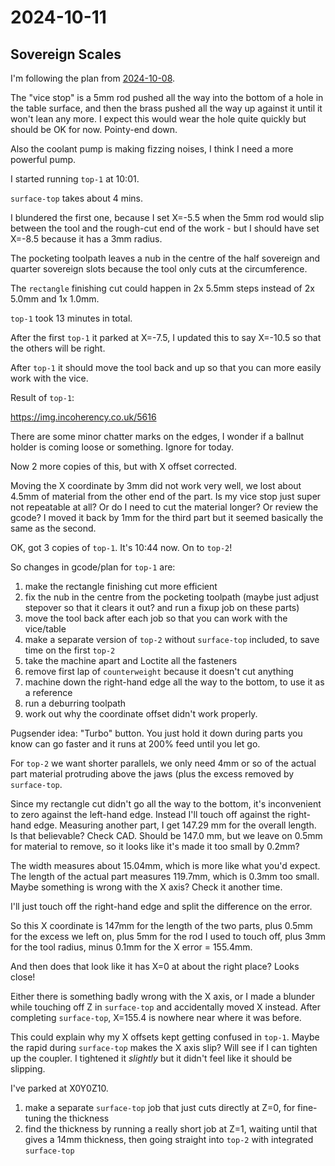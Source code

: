 # 2024-10-11

## Sovereign Scales

I'm following the plan from [2024-10-08](20241008.md).

The "vice stop" is a 5mm rod pushed all the way into the bottom of a hole
in the table surface, and then the brass pushed all the way up against it until
it won't lean any more. I expect this would wear the hole quite quickly but should
be OK for now. Pointy-end down.

Also the coolant pump is making fizzing noises, I think I need a more powerful pump.

I started running `top-1` at 10:01.

`surface-top` takes about 4 mins.

I blundered the first one, because I set X=-5.5 when the 5mm rod would slip between the tool
and the rough-cut end of the work - but I should have set X=-8.5 because it has a 3mm radius.

The pocketing toolpath leaves a nub in the centre of the half sovereign and quarter sovereign slots because the tool only
cuts at the circumference.

The `rectangle` finishing cut could happen in 2x 5.5mm steps instead of 2x 5.0mm and 1x 1.0mm.

`top-1` took 13 minutes in total.

After the first `top-1` it parked at X=-7.5, I updated this to say X=-10.5 so that the others will
be right.

After `top-1` it should move the tool back and up so that you can more easily work with the vice.

Result of `top-1`:

https://img.incoherency.co.uk/5616

There are some minor chatter marks on the edges, I wonder if a ballnut holder is coming loose or something. Ignore for today.

Now 2 more copies of this, but with X offset corrected.

Moving the X coordinate by 3mm did not work very well, we lost about 4.5mm of material from the other end of
the part. Is my vice stop just super not repeatable at all? Or do I need to cut the material longer? Or review
the gcode? I moved it back by 1mm for the third part but it seemed basically the same as the second.

OK, got 3 copies of `top-1`. It's 10:44 now. On to `top-2`!

So changes in gcode/plan for `top-1` are:

1. make the rectangle finishing cut more efficient
2. fix the nub in the centre from the pocketing toolpath (maybe just adjust stepover so that it clears it out? and run a fixup job on these parts)
3. move the tool back after each job so that you can work with the vice/table
4. make a separate version of `top-2` without `surface-top` included, to save time on the first `top-2`
5. take the machine apart and Loctite all the fasteners
6. remove first lap of `counterweight` because it doesn't cut anything
7. machine down the right-hand edge all the way to the bottom, to use it as a reference
8. run a deburring toolpath
9. work out why the coordinate offset didn't work properly.

Pugsender idea: "Turbo" button. You just hold it down during parts you know can go faster and it runs at 200% feed until you let go.

For `top-2` we want shorter parallels, we only need 4mm or so of the actual part material protruding above the jaws (plus the excess
removed by `surface-top`.

Since my rectangle cut didn't go all the way to the bottom, it's inconvenient to zero against the left-hand edge. Instead I'll
touch off against the right-hand edge. Measuring another part, I get 147.29 mm for the overall length. Is that believable? Check CAD.
Should be 147.0 mm, but we leave on 0.5mm for material to remove, so it looks like it's made it too small by 0.2mm?

The width measures about 15.04mm, which is more like what you'd expect.
The length of the actual part measures 119.7mm, which is 0.3mm too small. Maybe something is wrong with the X axis? Check it another time.

I'll just touch off the right-hand edge and split the difference on the error.

So this X coordinate is 147mm for the length of the two parts, plus 0.5mm for the excess we left on, plus 5mm for the rod I used to
touch off, plus 3mm for the tool radius, minus 0.1mm for the X error = 155.4mm.

And then does that look like it has X=0 at about the right place? Looks close!

Either there is something badly wrong with the X axis, or I made a blunder while touching off Z in `surface-top` and accidentally
moved X instead. After completing `surface-top`, X=155.4 is nowhere near where it was before.

This could explain why my X offsets kept getting confused in `top-1`. Maybe the rapid during `surface-top` makes the X axis slip? Will
see if I can tighten up the coupler. I tightened it *slightly* but it didn't feel like it should be slipping.

I've parked at X0Y0Z10.

1. make a separate `surface-top` job that just cuts directly at Z=0, for fine-tuning the thickness
2. find the thickness by running a really short job at Z=1, waiting until that gives a 14mm thickness, then going straight into `top-2` with integrated `surface-top`
